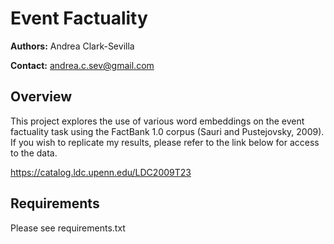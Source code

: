 # Event Factuality

**Authors:** Andrea Clark-Sevilla

**Contact:** andrea.c.sev@gmail.com

## Overview
This project explores the use of various word embeddings on the event factuality task using the FactBank 1.0 corpus (Sauri and Pustejovsky, 2009). If
you wish to replicate my results, please refer to the link below for access to the data.

https://catalog.ldc.upenn.edu/LDC2009T23

## Requirements
Please see requirements.txt
